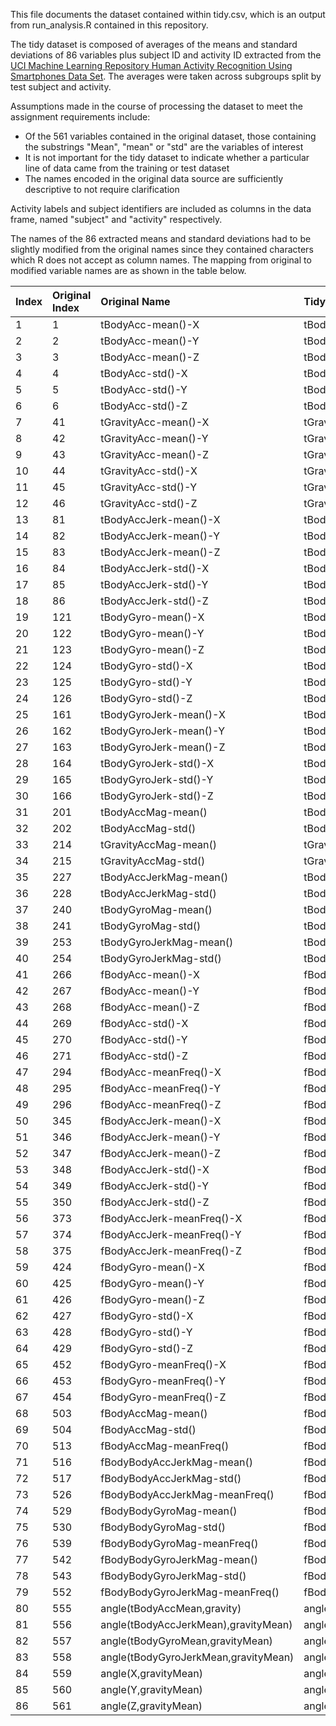 This file documents the dataset contained within tidy.csv, which is an output from run_analysis.R contained in this repository.

The tidy dataset is composed of averages of the means and standard deviations of 86 variables plus subject ID and activity ID extracted from the [UCI Machine Learning Repository Human Activity Recognition Using Smartphones Data Set](http://archive.ics.uci.edu/ml/datasets/Human+Activity+Recognition+Using+Smartphones). The averages were taken across subgroups split by test subject and activity.

Assumptions made in the course of processing the dataset to meet the assignment requirements include:

* Of the 561 variables contained in the original dataset, those containing the substrings "Mean", "mean" or "std" are the variables of interest
* It is not important for the tidy dataset to indicate whether a particular line of data came from the training or test dataset
* The names encoded in the original data source are sufficiently descriptive to not require clarification

Activity labels and subject identifiers are included as columns in the data frame, named "subject" and "activity" respectively.

The names of the 86 extracted means and standard deviations had to be slightly modified from the original names since they contained characters which R does not accept as column names. The mapping from original to modified variable names are as shown in the table below.

Index|Original Index|Original Name|Tidy Name
:--------------|:-------------|:---------|:-----------
1|1|tBodyAcc-mean()-X|tBodyAcc.mean.X
2|2|tBodyAcc-mean()-Y|tBodyAcc.mean.Y
3|3|tBodyAcc-mean()-Z|tBodyAcc.mean.Z
4|4|tBodyAcc-std()-X|tBodyAcc.std.X
5|5|tBodyAcc-std()-Y|tBodyAcc.std.Y
6|6|tBodyAcc-std()-Z|tBodyAcc.std.Z
7|41|tGravityAcc-mean()-X|tGravityAcc.mean.X
8|42|tGravityAcc-mean()-Y|tGravityAcc.mean.Y
9|43|tGravityAcc-mean()-Z|tGravityAcc.mean.Z
10|44|tGravityAcc-std()-X|tGravityAcc.std.X
11|45|tGravityAcc-std()-Y|tGravityAcc.std.Y
12|46|tGravityAcc-std()-Z|tGravityAcc.std.Z
13|81|tBodyAccJerk-mean()-X|tBodyAccJerk.mean.X
14|82|tBodyAccJerk-mean()-Y|tBodyAccJerk.mean.Y
15|83|tBodyAccJerk-mean()-Z|tBodyAccJerk.mean.Z
16|84|tBodyAccJerk-std()-X|tBodyAccJerk.std.X
17|85|tBodyAccJerk-std()-Y|tBodyAccJerk.std.Y
18|86|tBodyAccJerk-std()-Z|tBodyAccJerk.std.Z
19|121|tBodyGyro-mean()-X|tBodyGyro.mean.X
20|122|tBodyGyro-mean()-Y|tBodyGyro.mean.Y
21|123|tBodyGyro-mean()-Z|tBodyGyro.mean.Z
22|124|tBodyGyro-std()-X|tBodyGyro.std.X
23|125|tBodyGyro-std()-Y|tBodyGyro.std.Y
24|126|tBodyGyro-std()-Z|tBodyGyro.std.Z
25|161|tBodyGyroJerk-mean()-X|tBodyGyroJerk.mean.X
26|162|tBodyGyroJerk-mean()-Y|tBodyGyroJerk.mean.Y
27|163|tBodyGyroJerk-mean()-Z|tBodyGyroJerk.mean.Z
28|164|tBodyGyroJerk-std()-X|tBodyGyroJerk.std.X
29|165|tBodyGyroJerk-std()-Y|tBodyGyroJerk.std.Y
30|166|tBodyGyroJerk-std()-Z|tBodyGyroJerk.std.Z
31|201|tBodyAccMag-mean()|tBodyAccMag.mean.
32|202|tBodyAccMag-std()|tBodyAccMag.std.
33|214|tGravityAccMag-mean()|tGravityAccMag.mean.
34|215|tGravityAccMag-std()|tGravityAccMag.std.
35|227|tBodyAccJerkMag-mean()|tBodyAccJerkMag.mean.
36|228|tBodyAccJerkMag-std()|tBodyAccJerkMag.std.
37|240|tBodyGyroMag-mean()|tBodyGyroMag.mean.
38|241|tBodyGyroMag-std()|tBodyGyroMag.std.
39|253|tBodyGyroJerkMag-mean()|tBodyGyroJerkMag.mean.
40|254|tBodyGyroJerkMag-std()|tBodyGyroJerkMag.std.
41|266|fBodyAcc-mean()-X|fBodyAcc.mean.X
42|267|fBodyAcc-mean()-Y|fBodyAcc.mean.Y
43|268|fBodyAcc-mean()-Z|fBodyAcc.mean.Z
44|269|fBodyAcc-std()-X|fBodyAcc.std.X
45|270|fBodyAcc-std()-Y|fBodyAcc.std.Y
46|271|fBodyAcc-std()-Z|fBodyAcc.std.Z
47|294|fBodyAcc-meanFreq()-X|fBodyAcc.meanFreq.X
48|295|fBodyAcc-meanFreq()-Y|fBodyAcc.meanFreq.Y
49|296|fBodyAcc-meanFreq()-Z|fBodyAcc.meanFreq.Z
50|345|fBodyAccJerk-mean()-X|fBodyAccJerk.mean.X
51|346|fBodyAccJerk-mean()-Y|fBodyAccJerk.mean.Y
52|347|fBodyAccJerk-mean()-Z|fBodyAccJerk.mean.Z
53|348|fBodyAccJerk-std()-X|fBodyAccJerk.std.X
54|349|fBodyAccJerk-std()-Y|fBodyAccJerk.std.Y
55|350|fBodyAccJerk-std()-Z|fBodyAccJerk.std.Z
56|373|fBodyAccJerk-meanFreq()-X|fBodyAccJerk.meanFreq.X
57|374|fBodyAccJerk-meanFreq()-Y|fBodyAccJerk.meanFreq.Y
58|375|fBodyAccJerk-meanFreq()-Z|fBodyAccJerk.meanFreq.Z
59|424|fBodyGyro-mean()-X|fBodyGyro.mean.X
60|425|fBodyGyro-mean()-Y|fBodyGyro.mean.Y
61|426|fBodyGyro-mean()-Z|fBodyGyro.mean.Z
62|427|fBodyGyro-std()-X|fBodyGyro.std.X
63|428|fBodyGyro-std()-Y|fBodyGyro.std.Y
64|429|fBodyGyro-std()-Z|fBodyGyro.std.Z
65|452|fBodyGyro-meanFreq()-X|fBodyGyro.meanFreq.X
66|453|fBodyGyro-meanFreq()-Y|fBodyGyro.meanFreq.Y
67|454|fBodyGyro-meanFreq()-Z|fBodyGyro.meanFreq.Z
68|503|fBodyAccMag-mean()|fBodyAccMag.mean.
69|504|fBodyAccMag-std()|fBodyAccMag.std.
70|513|fBodyAccMag-meanFreq()|fBodyAccMag.meanFreq.
71|516|fBodyBodyAccJerkMag-mean()|fBodyBodyAccJerkMag.mean.
72|517|fBodyBodyAccJerkMag-std()|fBodyBodyAccJerkMag.std.
73|526|fBodyBodyAccJerkMag-meanFreq()|fBodyBodyAccJerkMag.meanFreq.
74|529|fBodyBodyGyroMag-mean()|fBodyBodyGyroMag.mean.
75|530|fBodyBodyGyroMag-std()|fBodyBodyGyroMag.std.
76|539|fBodyBodyGyroMag-meanFreq()|fBodyBodyGyroMag.meanFreq.
77|542|fBodyBodyGyroJerkMag-mean()|fBodyBodyGyroJerkMag.mean.
78|543|fBodyBodyGyroJerkMag-std()|fBodyBodyGyroJerkMag.std.
79|552|fBodyBodyGyroJerkMag-meanFreq()|fBodyBodyGyroJerkMag.meanFreq.
80|555|angle(tBodyAccMean,gravity)|angle.tBodyAccMean.gravity.
81|556|angle(tBodyAccJerkMean),gravityMean)|angle.tBodyAccJerkMean.gravityMean.
82|557|angle(tBodyGyroMean,gravityMean)|angle.tBodyGyroMean.gravityMean.
83|558|angle(tBodyGyroJerkMean,gravityMean)|angle.tBodyGyroJerkMean.gravityMean.
84|559|angle(X,gravityMean)|angle.X.gravityMean.
85|560|angle(Y,gravityMean)|angle.Y.gravityMean.
86|561|angle(Z,gravityMean)|angle.Z.gravityMean.
